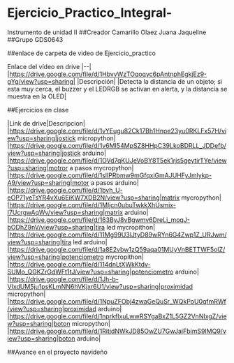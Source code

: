 # Ejercicio_Practico_Integral-
Instrumento de unidad II
##Creador
Camarillo Olaez Juana Jaqueline
##Grupo
GDS0643

##enlace de carpeta de video de Ejercicio_practico

Enlace del vídeo en drive
|--|
|https://drive.google.com/file/d/1HbvvWzTOqoqyc6pAntnphEgkjEz9-gYg/view?usp=sharing|
|Descripción|
|Detecta la distancia de un objeto; si esta muy cerca, el buzzer y el LEDRGB se activan en alerta, y la distancia se muestra en la OLED|

##Ejercicios en clase

|Link de drive|Descripcion|
|https://drive.google.com/file/d/1vYEugu82Ck17Bh1Hnpe23yu0RKLFx57H/view?usp=sharing|jostick micropython|
|https://drive.google.com/file/d/1v6MI54MpSZ8HHpC39LkoBDRLL_JDDefb/view?usp=sharing|jostick arduino|
|https://drive.google.com/file/d/1OVd7qKUJeVoBY8T5ek1rjs5geytirTYe/view?usp=sharing|motror a pasos mycropython|
|https://drive.google.com/file/d/1slIPRbmw9mGfqxiGmAJUHFyJmlykp-A9/view?usp=sharing|motor a pasos arduino|
|https://drive.google.com/file/d/1bvh_U-eOP71yeTsYR4vXu6EiKW7XDB2N/view?usp=sharing|matrix mycropython|
|https://drive.google.com/file/d/1Mljcn0ubuTwkkXhUsmix-I7UcrgwAqWv/view?usp=sharing|matrix arduino|
|https://drive.google.com/file/d/163ByJ8vBgwmv6DreLj_moqJ-bODhZ9nV/view?usp=sharing|tira led mycropithon|
|https://drive.google.com/file/d/11Mg99U3lJtyD89wRYn6G4Zwp1Z_URJwm/view?usp=sharing|tira led arduino|
|https://drive.google.com/file/d/1a8E2vbw1zQ59aqa01MUyVnBETTWF5olZ/view?usp=sharing|potenciometro mycropithon|
|https://drive.google.com/file/d/114dnLtXWkKtdv-SUMo_QGKZrGdWFt1tJ/view?usp=sharing|potenciometro arduino|
|https://drive.google.com/file/d/1Jh-b-VIxdUM5ju1psKLmNN6hVKjxr6U1/view?usp=sharing|proximidad micropython|
|https://drive.google.com/file/d/1NpuZFObj4zwaGeQuSr_WQkPoU0qfmRWf/view?usp=sharing|proximidad arduino|
|https://drive.google.com/file/d/1nprkfIxuLwwRSYgaBxZ1L5GZ2VnNIxgZ/view?usp=sharing|boton micropython|
|https://drive.google.com/file/d/1RitjdNWkJD85OwZU7GwJajFbimS9IMQ9/view?usp=sharing|boton arduino|

##Avance en el proyecto navideño 
